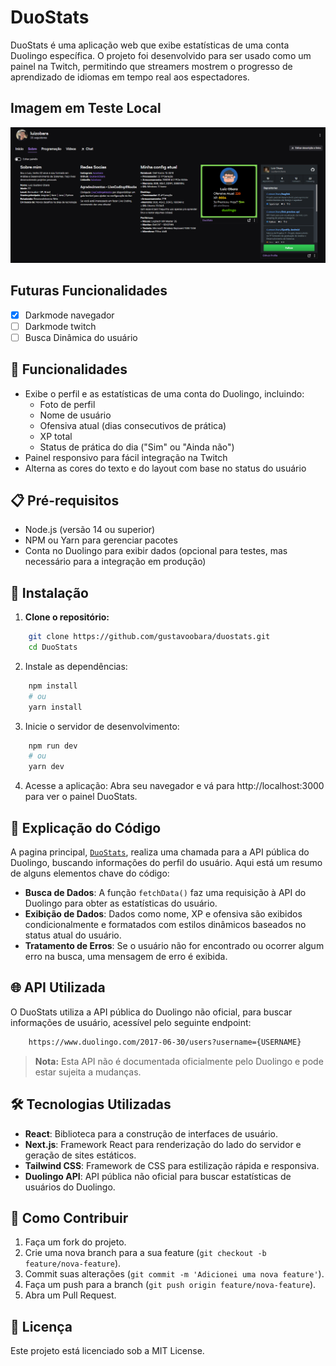 # DuoStats

DuoStats é uma aplicação web que exibe estatísticas de uma conta Duolingo específica. O projeto foi desenvolvido para ser usado como um painel na Twitch, permitindo que streamers mostrem o progresso de aprendizado de idiomas em tempo real aos espectadores.

## Imagem em Teste Local

![DuoStats em Funcionamento na Twitch](./assets/visualização-twitch.png)

## Futuras Funcionalidades

- [x] Darkmode navegador
- [ ] Darkmode twitch
- [ ] Busca Dinâmica do usuário

## 🚀 Funcionalidades

- Exibe o perfil e as estatísticas de uma conta do Duolingo, incluindo:
  - Foto de perfil
  - Nome de usuário
  - Ofensiva atual (dias consecutivos de prática)
  - XP total
  - Status de prática do dia ("Sim" ou "Ainda não")
- Painel responsivo para fácil integração na Twitch
- Alterna as cores do texto e do layout com base no status do usuário

## 📋 Pré-requisitos

- Node.js (versão 14 ou superior)
- NPM ou Yarn para gerenciar pacotes
- Conta no Duolingo para exibir dados (opcional para testes, mas necessário para a integração em produção)

## 🔧 Instalação

1. **Clone o repositório:**

```bash
    git clone https://github.com/gustavoobara/duostats.git
    cd DuoStats
```
2. Instale as dependências:

```bash
    npm install
    # ou
    yarn install
```
3. Inicie o servidor de desenvolvimento:

```bash
    npm run dev
    # ou
    yarn dev
```

4. Acesse a aplicação:
Abra seu navegador e vá para http://localhost:3000 para ver o painel DuoStats.

## 📂 Explicação do Código

A pagina principal, [`DuoStats`](./app/duostats/page.tsx), realiza uma chamada para a API pública do Duolingo, buscando informações do perfil do usuário. Aqui está um resumo de alguns elementos chave do código:

- **Busca de Dados**: A função `fetchData()` faz uma requisição à API do Duolingo para obter as estatísticas do usuário.
- **Exibição de Dados**: Dados como nome, XP e ofensiva são exibidos condicionalmente e formatados com estilos dinâmicos baseados no status atual do usuário.
- **Tratamento de Erros**: Se o usuário não for encontrado ou ocorrer algum erro na busca, uma mensagem de erro é exibida.

## 🌐 API Utilizada

O DuoStats utiliza a API pública do Duolingo não oficial, para buscar informações de usuário, acessível pelo seguinte endpoint:
```bash
    https://www.duolingo.com/2017-06-30/users?username={USERNAME}
```
>**Nota:** Esta API não é documentada oficialmente pelo Duolingo e pode estar sujeita a mudanças.

## 🛠️ Tecnologias Utilizadas

- **React**: Biblioteca para a construção de interfaces de usuário.
- **Next.js**: Framework React para renderização do lado do servidor e geração de sites estáticos.
- **Tailwind CSS**: Framework de CSS para estilização rápida e responsiva.
- **Duolingo API**: API pública não oficial para buscar estatísticas de usuários do Duolingo.

## 🚀 Como Contribuir

1. Faça um fork do projeto.
2. Crie uma nova branch para a sua feature (`git checkout -b feature/nova-feature`).
3. Commit suas alterações (`git commit -m 'Adicionei uma nova feature'`).
4. Faça um push para a branch (`git push origin feature/nova-feature`).
5. Abra um Pull Request.

## 📜 Licença

Este projeto está licenciado sob a MIT License.
